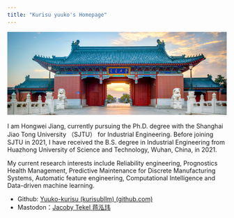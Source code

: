 ```yaml
---
title: "Kurisu yuuko's Homepage"
---
```


![SJTU](plot/sjtu.jpg)

I am Hongwei Jiang, currently pursuing the Ph.D. degree with the Shanghai Jiao Tong University （SJTU） for Industrial Engineering. Before joining SJTU in 2021, I have received the B.S. degree in Industrial Engineering from Huazhong University of Science and Technology, Wuhan, China, in 2021. 

My current research interests include Reliability engineering, Prognostics Health Management, Predictive Maintenance for Discrete Manufacturing Systems, Automatic feature engineering, Computational Intelligence and Data-driven machine learning.



-  Github: [Yuuko-kurisu (kurisubllm) (github.com)](https://github.com/Yuuko-kurisu)
-  Mastodon：[Jacoby Tekel 蒋泓玮](https://sciences.social/@jacobytekel)







